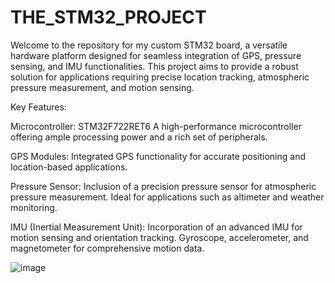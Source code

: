 # THE_STM32_PROJECT
Welcome to the repository for my custom STM32 board, a versatile hardware platform designed for seamless integration of GPS, pressure sensing, and IMU functionalities. This project aims to provide a robust solution for applications requiring precise location tracking, atmospheric pressure measurement, and motion sensing.

Key Features:

Microcontroller: STM32F722RET6
A high-performance microcontroller offering ample processing power and a rich set of peripherals.

GPS Modules:
Integrated GPS functionality for accurate positioning and location-based applications.

Pressure Sensor:
Inclusion of a precision pressure sensor for atmospheric pressure measurement.
Ideal for applications such as altimeter and weather monitoring.

IMU (Inertial Measurement Unit):
Incorporation of an advanced IMU for motion sensing and orientation tracking.
Gyroscope, accelerometer, and magnetometer for comprehensive motion data.

![image](https://github.com/Karteek-N/NAV_I/assets/126140202/036022c6-0ac6-41ba-a8d0-4050f35238e7)

